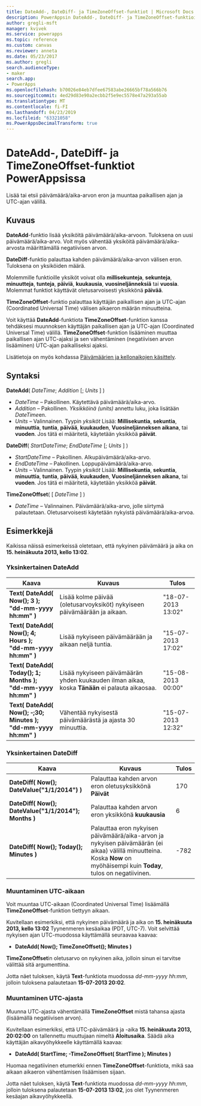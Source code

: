 ```yaml
---
title: DateAdd-, DateDiff- ja TimeZoneOffset-funktiot | Microsoft Docs
description: PowerAppsin DateAdd-, DateDiff- ja TimeZoneOffset-funktioiden viitetiedot, mukaan lukien syntaksi ja esimerkit
author: gregli-msft
manager: kvivek
ms.service: powerapps
ms.topic: reference
ms.custom: canvas
ms.reviewer: anneta
ms.date: 05/23/2017
ms.author: gregli
search.audienceType:
- maker
search.app:
- PowerApps
ms.openlocfilehash: b70026e84eb7dfee67583abe26665bf78a566b76
ms.sourcegitcommit: 4ed29d83e90a2ecbb2f5e9ec5578e47a293a55ab
ms.translationtype: MT
ms.contentlocale: fi-FI
ms.lasthandoff: 04/23/2019
ms.locfileid: "63321058"
ms.PowerAppsDecimalTransform: true
---
```

# <a name="dateadd-datediff-and-timezoneoffset-functions-in-powerapps"></a>DateAdd-, DateDiff- ja TimeZoneOffset-funktiot PowerAppsissa
Lisää tai etsii päivämäärä/aika-arvon eron ja muuntaa paikallisen ajan ja UTC-ajan välillä.

## <a name="description"></a>Kuvaus
**DateAdd**-funktio lisää yksiköitä päivämäärä/aika-arvoon. Tuloksena on uusi päivämäärä/aika-arvo. Voit myös vähentää yksiköitä päivämäärä/aika-arvosta määrittämällä negatiivisen arvon.

**DateDiff**-funktio palauttaa kahden päivämäärä/aika-arvon välisen eron. Tuloksena on yksiköiden määrä.

Molemmille funktioille yksiköt voivat olla **millisekunteja**, **sekunteja**, **minuutteja**, **tunteja**, **päiviä**, **kuukausia**, **vuosineljänneksiä** tai **vuosia**.  Molemmat funktiot käyttävät oletusarvoisesti yksikkönä **päivää**.

**TimeZoneOffset**-funktio palauttaa käyttäjän paikallisen ajan ja UTC-ajan (Coordinated Universal Time) välisen aikaeron määrän minuutteina.   

Voit käyttää **DateAdd**-funktiota **TimeZoneOffset**-funktion kanssa tehdäksesi muunnoksen käyttäjän paikallisen ajan ja UTC-ajan (Coordinated Universal Time) välillä.  **TimeZoneOffset**-funktion lisääminen muuttaa paikallisen ajan UTC-ajaksi ja sen vähentäminen (negatiivisen arvon lisääminen) UTC-ajan paikalliseksi ajaksi.

Lisätietoja on myös kohdassa [Päivämäärien ja kellonaikojen käsittely](../show-text-dates-times.md).

## <a name="syntax"></a>Syntaksi
**DateAdd**( *DateTime*; *Addition* [; *Units* ] )

* *DateTime* – Pakollinen. Käytettävä päivämäärä/aika-arvo.
* *Addition* – Pakollinen. *Yksikköinä (units)* annettu luku, joka lisätään *DateTime*en.
* *Units* – Valinnainen. Tyypin *yksiköt* Lisää: **Millisekuntia**, **sekuntia**, **minuuttia**, **tuntia**, **päivää**, **kuukauden**,  **Vuosineljänneksen aikana**, tai **vuoden**.  Jos tätä ei määritetä, käytetään yksikköä **päivät**.

**DateDiff**( *StartDateTime*; *EndDateTime* [; *Units* ] )

* *StartDateTime* – Pakollinen. Alkupäivämäärä/aika-arvo.
* *EndDateTime* – Pakollinen. Loppupäivämäärä/aika-arvo.
* *Units* – Valinnainen. Tyypin *yksiköt* Lisää: **Millisekuntia**, **sekuntia**, **minuuttia**, **tuntia**, **päivää**, **kuukauden**,  **Vuosineljänneksen aikana**, tai **vuoden**.  Jos tätä ei määritetä, käytetään yksikköä **päivät**.

**TimeZoneOffset**( [ *DateTime* ] )

* *DateTime* – Valinnainen.  Päivämäärä/aika-arvo, jolle siirtymä palautetaan.  Oletusarvoisesti käytetään nykyistä päivämäärä/aika-arvoa.

## <a name="examples"></a>Esimerkkejä
Kaikissa näissä esimerkeissä oletetaan, että nykyinen päivämäärä ja aika on **15. heinäkuuta 2013, kello 13:02**.

### <a name="simple-dateadd"></a>Yksinkertainen DateAdd

| Kaava | Kuvaus | Tulos |
| --- | --- | --- |
| **Text( DateAdd( Now(); 3 );<br>"dd-mm-yyyy hh:mm" )** |Lisää kolme päivää (oletusarvoyksiköt) nykyiseen päivämäärään ja aikaan. |"18-07-2013 13:02" |
| **Text( DateAdd( Now(); 4; Hours );<br>"dd-mm-yyyy hh:mm" )** |Lisää nykyiseen päivämäärään ja aikaan neljä tuntia. |"15-07-2013 17:02" |
| **Text( DateAdd( Today(); 1; Months );<br>"dd-mm-yyyy hh:mm" )** |Lisää nykyiseen päivämäärän yhden kuukauden ilman aikaa, koska **Tänään** ei palauta aikaosaa. |"15-08-2013 00:00" |
| **Text( DateAdd( Now(); &#8209;;30; Minutes );<br>"dd-mm-yyyy hh:mm" )** |Vähentää nykyisestä päivämäärästä ja ajasta 30 minuuttia. |"15-07-2013 12:32" |

### <a name="simple-datediff"></a>Yksinkertainen DateDiff

| Kaava | Kuvaus | Tulos |
| --- | --- | --- |
| **DateDiff( Now(); DateValue("1/1/2014") )** |Palauttaa kahden arvon eron oletusyksikkönä **Päivät** |170 |
| **DateDiff( Now(); DateValue("1/1/2014"); Months )** |Palauttaa kahden arvon eron yksikkönä **kuukausia** |6 |
| **DateDiff( Now(); Today(); Minutes )** |Palauttaa eron nykyisen päivämäärä/aika-arvon ja nykyisen päivämäärän (ei aikaa) välillä minuutteina.  Koska **Now** on myöhäisempi kuin **Today**, tulos on negatiivinen. |-782 |

### <a name="converting-to-utc"></a>Muuntaminen UTC-aikaan
Voit muuntaa UTC-aikaan (Coordinated Universal Time) lisäämällä **TimeZoneOffset**-funktion tiettyyn aikaan.  

Kuvitellaan esimerkiksi, että nykyinen päivämäärä ja aika on **15. heinäkuuta 2013, kello 13:02** Tyynenmeren kesäaikaa (PDT, UTC-7).  Voit selvittää nykyisen ajan UTC-muodossa käyttämällä seuraavaa kaavaa:

* **DateAdd( Now(); TimeZoneOffset(); Minutes )**

**TimeZoneOffset**in oletusarvo on nykyinen aika, jolloin sinun ei tarvitse välittää sitä argumenttina.

Jotta näet tuloksen, käytä **Text**-funktiota muodossa *dd-mm-yyyy hh:mm*, jolloin tuloksena palautetaan **15-07-2013 20:02**.

### <a name="converting-from-utc"></a>Muuntaminen UTC-ajasta
Muunna UTC-ajasta vähentämällä **TimeZoneOffset** mistä tahansa ajasta (lisäämällä negatiivisen arvon).

Kuvitellaan esimerkiksi, että UTC-päivämäärä ja -aika **15. heinäkuuta 2013, 20:02:00** on tallennettu muuttujaan nimeltä **Aloitusaika**. Säädä aika käyttäjän aikavyöhykkeelle käyttämällä kaavaa:

* **DateAdd( StartTime; -TimeZoneOffset( StartTime ); Minutes )**

Huomaa negatiivinen etumerkki ennen **TimeZoneOffset**-funktiota, mikä saa aikaan aikaeron vähentämisen lisäämisen sijaan.

Jotta näet tuloksen, käytä **Text**-funktiota muodossa *dd-mm-yyyy hh:mm*, jolloin tuloksena palautetaan **15-07-2013 13:02**, jos olet Tyynenmeren kesäajan aikavyöhykkeellä.

